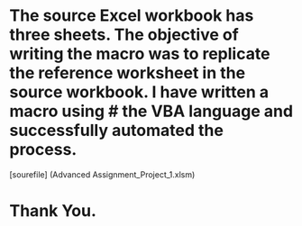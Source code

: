 # The source Excel workbook has three sheets. The objective of writing the macro was to replicate the reference worksheet in the source workbook. I have written a macro using # the VBA language and successfully automated the process.

[sourefile] (Advanced Assignment_Project_1.xlsm) 

# Thank You.




